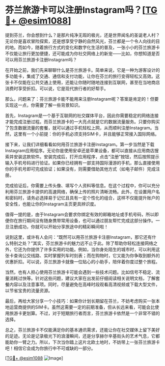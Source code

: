 # 芬兰旅游卡可以注册Instagram吗？[[TG💪+ @esim1088](https://t.me/s/esim1088)]

提到芬兰，你会想到什么？是那片纯净无瑕的极光，还是世界闻名的圣诞老人村？无论你是喜欢冒险探索，还是想享受宁静的自然风光，芬兰都是一个令人向往的目的地。而如今，随着旅行方式的变化和数字化生活的普及，一张小小的芬兰旅游卡不仅能让旅行更加便捷，还可能成为你社交网络上的新宠——比如，你想知道是否可以用芬兰旅游卡注册Instagram吗？

在开始之前，我们先来聊聊什么是芬兰旅游卡。简单来说，它是一种为游客设计的多功能卡，集成了交通、通信和支付功能，让你在芬兰的旅行变得轻松又高效。这张卡不仅能在公共交通上使用，还能让你随时随地连接到互联网，甚至在当地商店消费时享受折扣。可以说，它是现代旅行者的好帮手。

那么，问题来了：芬兰旅游卡能不能用来注册Instagram呢？答案是肯定的！但要实现这一点，你需要了解一些背景知识。

首先，Instagram是一个基于互联网的社交媒体平台，因此你需要稳定的网络连接才能完成注册过程。而芬兰旅游卡的一大亮点就是它的数据流量服务。只要你购买了包含数据流量的套餐，就可以通过手机轻松上网，从而顺利注册Instagram。当然，这里有一个小前提：你的手机必须支持SIM卡，并且能够正常接入国际网络。

接下来，让我们详细看看如何用芬兰旅游卡注册Instagram。第一步当然是下载Instagram应用程序。无论你是使用安卓还是苹果设备，都可以直接从应用商店搜索并安装这款软件。安装完成后，打开应用程序，点击“注册”按钮，然后按照提示输入手机号码进行验证。如果你已经拥有一部支持国际漫游的手机，那么直接使用你的手机号即可完成验证；如果没有，则需要借助其他方式（如电子邮件）完成注册。

完成验证后，你需要上传头像、填写个人资料等信息。在这个过程中，你可以充分利用芬兰旅游卡提供的高速网络，确保上传的照片清晰流畅。此外，在设置用户名和密码时，请务必选择易于记忆且具有一定个性化的组合，这样不仅能提升账户的安全性，也能让你的Instagram主页更具辨识度。

值得一提的是，由于Instagram会要求你绑定有效的邮箱地址或手机号码，所以即便你在旅行期间没有随身携带常用设备，也可以通过朋友帮忙完成这部分操作。一旦注册成功，你就可以开始分享旅途中的精彩瞬间啦！

说到这里，或许有人会问：“既然可以用芬兰旅游卡注册Instagram，那它还有什么特别之处？”其实，芬兰旅游卡的魅力远不止于此。除了帮助你轻松连接网络之外，它还为你提供了许多实用的功能。例如，当你身处陌生的城市时，可以利用这张卡查询公交线路、实时掌握列车时刻表；而在购物时，它又能为你争取到额外的优惠折扣。可以说，芬兰旅游卡就像一位贴心的小助手，陪伴着你度过整个旅程。

当然，也有人担心使用芬兰旅游卡可能会遇到一些技术问题。比如信号不稳定、流量消耗过快等。针对这些问题，建议大家在出发前仔细阅读相关说明文档，了解套餐内容以及注意事项。同时，尽量避免在高峰时段观看高清视频或下载大型文件，以节省宝贵的流量资源。

最后，再给大家分享一个小技巧：如果你计划长期留在芬兰，不妨考虑购买一张本地运营商提供的SIM卡。虽然这需要一定的前期准备，但从长远来看，可能会比使用旅游卡更划算。不过，对于短期旅行者而言，芬兰旅游卡依然是一个非常不错的选择。

总之，芬兰旅游卡不仅能满足你的基本通讯需求，还能让你在社交媒体上留下美好的足迹。无论是记录极光下的浪漫瞬间，还是分享赫尔辛基街头的艺术气息，它都能助你一臂之力。所以，下次当你踏上这片北欧土地时，不妨带上一张芬兰旅游卡吧！相信它会成为你旅行中不可或缺的一部分。

[[TG💪+ @esim1088](https://t.me/s/esim1088) ![Image](https://i.postimg.cc/4NQfJmqS/Snipaste-2025-05-13-00-14-12.png)]